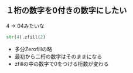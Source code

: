 ## １桁の数字を0付きの数字にしたい

4 -> 04みたいな

```python
str(4).zfill(2)
```
* 多分Zerofillの略
* 最初から二桁の数字はそのままになる
* zfillの中の数字で0をつける桁数が変わる